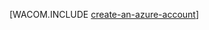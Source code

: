 <properties title="Создание учетной записи Azure" pageTitle="Создание учетной записи Azure" description="Создание ученой записи" authors="waltpo" manager="bjsmith" editor="mollybos"  videoId="" scriptId="" />

[WACOM.INCLUDE [create-an-azure-account](../includes/create-an-azure-account.md)]


